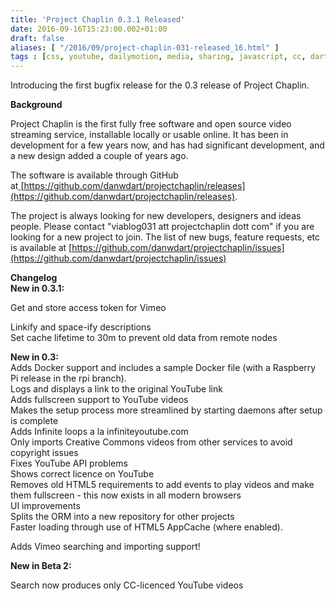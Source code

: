 ```yaml
---
title: 'Project Chaplin 0.3.1 Released'
date: 2016-09-16T15:23:00.002+01:00
draft: false
aliases: [ "/2016/09/project-chaplin-031-released_16.html" ]
tags : [css, youtube, dailymotion, media, sharing, javascript, cc, dart, videos, vimeo, free software, chaplin, open source, creativecommons, html5, video, php, project]
---
```


Introducing the first bugfix release for the 0.3 release of Project Chaplin.  
  
**Background**  
  
Project Chaplin is the first fully free software and open source video streaming service, installable locally or usable online. It has been in development for a few years now, and has had significant development, and a new design added a couple of years ago.  
  
The software is available through GitHub at[ ](https://www.blogger.com/goog_1096986118)[https://github.com/danwdart/projectchaplin/releases](https://github.com/danwdart/projectchaplin/releases).  
  
The project is always looking for new developers, designers and ideas people. Please contact "viablog031 att projectchaplin dott com" if you are looking for a new project to join. The list of new bugs, feature requests, etc is available at [https://github.com/danwdart/projectchaplin/issues](https://github.com/danwdart/projectchaplin/issues)  
  
**Changelog**  
**New in 0.3.1:**  
  
  

Get and store access token for Vimeo

Linkify and space-ify descriptions  
Set cache lifetime to 30m to prevent old data from remote nodes  
  
**New in 0.3:**  
Adds Docker support and includes a sample Docker file (with a Raspberry Pi release in the rpi branch).  
Logs and displays a link to the original YouTube link  
Adds fullscreen support to YouTube videos  
Makes the setup process more streamlined by starting daemons after setup is complete  
Adds Infinite loops a la infiniteyoutube.com  
Only imports Creative Commons videos from other services to avoid copyright issues  
Fixes YouTube API problems  
Shows correct licence on YouTube  
Removes old HTML5 requirements to add events to play videos and make them fullscreen - this now exists in all modern browsers  
UI improvements  
Splits the ORM into a new repository for other projects  
Faster loading through use of HTML5 AppCache (where enabled).  
  

Adds Vimeo searching and importing support!

**New in Beta 2:**

Search now produces only CC-licenced YouTube videos